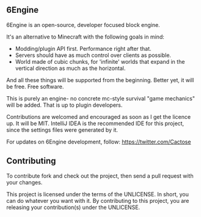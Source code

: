 ## 6Engine ##

6Engine is an open-source, developer focused block engine.

It's an alternative to Minecraft with the following goals in mind:
- Modding/plugin API first. Performance right after that.
- Servers should have as much control over clients as possible.
- World made of cubic chunks, for 'infinite' worlds that expand in the vertical direction as much as the horizontal.

And all these things will be supported from the beginning. Better yet, it will be free. Free software.

This is purely an engine- no concrete mc-style survival "game mechanics" will be added. That is up to plugin developers.

Contributions are welcomed and encouraged as soon as I get the licence up. It will be MIT.
IntelliJ IDEA is the recommended IDE for this project, since the settings files were generated by it.

For updates on 6Engine development, follow: https://twitter.com/Cactose

## Contributing

To contribute fork and check out the project, then send a pull request with your changes.

This project is licensed under the terms of the UNLICENSE. In short, you can do whatever you want with it.
By contributing to this project, you are releasing your contribution(s) under the UNLICENSE.